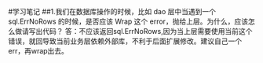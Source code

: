 #学习笔记
##1.我们在数据库操作的时候，比如 dao 层中当遇到一个 sql.ErrNoRows 的时候，是否应该 Wrap 这个 error，抛给上层。为什么，应该怎么做请写出代码？
答：不应该返回sql.ErrNoRows,因为当上层需要使用当前这个错误，就回导致当前业务层依赖外部库，不利于后面扩展修改。建议自己一个err，再wrap出去。

 